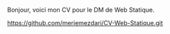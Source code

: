Bonjour, voici mon CV pour le DM de Web Statique.

https://github.com/meriemezdari/CV-Web-Statique.git

